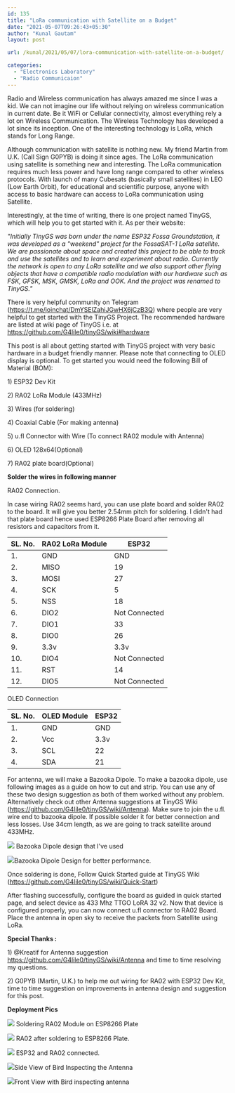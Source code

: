 ```yaml
---
id: 135
title: "LoRa communication with Satellite on a Budget"
date: "2021-05-07T09:26:43+05:30"
author: "Kunal Gautam"
layout: post

url: /kunal/2021/05/07/lora-communication-with-satellite-on-a-budget/

categories:
  - "Electronics Laboratory"
  - "Radio Communicaion"
---
```


Radio and Wireless communication has always amazed me since I was a kid. We can not imagine our life without relying on wireless communication in current date. Be it WiFi or Cellular connectivity, almost everything rely a lot on Wireless Communication. The Wireless Technology has developed a lot since its inception. One of the interesting technology is LoRa, which stands for Long Range.

Although communication with satellite is nothing new. My friend Martin from U.K. (Call Sign G0PYB) is doing it since ages. The LoRa communication using satellite is something new and interesting. The LoRa communication requires much less power and have long range compared to other wireless protocols. With launch of many Cubesats (basically small satellites) in LEO (Low Earth Orbit), for educational and scientific purpose, anyone with access to basic hardware can access to LoRa communication using Satellite.

Interestingly, at the time of writing, there is one project named TinyGS, which will help you to get started with it. As per their website:

_"Initially TinyGS was born under the name ESP32 Fossa Groundstation, it was developed as a "weekend" project for the FossaSAT-1 LoRa satellite. We are passionate about space and created this project to be able to track and use the satellites and to learn and experiment about radio. Currently the network is open to any LoRa satellite and we also support other flying objects that have a compatible radio modulation with our hardware such as FSK, GFSK, MSK, GMSK, LoRa and OOK. And the project was renamed to TinyGS."_

There is very helpful community on Telegram (<https://t.me/joinchat/DmYSElZahiJGwHX6jCzB3Q>) where people are very helpful to get started with the TinyGS Project. The recommended hardware are listed at wiki page of TinyGS i.e. at <https://github.com/G4lile0/tinyGS/wiki#hardware>

This post is all about getting started with TinyGS project with very basic hardware in a budget friendly manner. Please note that connecting to OLED display is optional. To get started you would need the following Bill of Material (BOM):

1\) ESP32 Dev Kit

2\) RA02 LoRa Module (433MHz)

3\) Wires (for soldering)

4\) Coaxial Cable (For making antenna)

5\) u.fl Connector with Wire (To connect RA02 module with Antenna)

6\) OLED 128x64(Optional)

7\) RA02 plate board(Optional)

**Solder the wires in following manner**

RA02 Connection.

In case wiring RA02 seems hard, you can use plate board and solder RA02 to the board. It will give you better 2.54mm pitch for soldering. I didn't had that plate board hence used ESP8266 Plate Board after removing all resistors and capacitors from it.

| **SL. No.** | **RA02 LoRa Module** | **ESP32**     |
| ----------- | -------------------- | ------------- |
| 1.          | GND                  | GND           |
| 2.          | MISO                 | 19            |
| 3.          | MOSI                 | 27            |
| 4.          | SCK                  | 5             |
| 5.          | NSS                  | 18            |
| 6.          | DIO2                 | Not Connected |
| 7.          | DIO1                 | 33            |
| 8.          | DIO0                 | 26            |
| 9.          | 3.3v                 | 3.3v          |
| 10.         | DIO4                 | Not Connected |
| 11.         | RST                  | 14            |
| 12.         | DIO5                 | Not Connected |

OLED Connection

| **SL. No.** | **OLED Module** | **ESP32** |
| ----------- | --------------- | --------- |
| 1.          | GND             | GND       |
| 2.          | Vcc             | 3.3v      |
| 3.          | SCL             | 22        |
| 4.          | SDA             | 21        |

For antenna, we will make a Bazooka Dipole. To make a bazooka dipole, use following images as a guide on how to cut and strip. You can use any of these two design suggestion as both of them worked without any problem. Alternatively check out other Antenna suggestions at TinyGS Wiki (<https://github.com/G4lile0/tinyGS/wiki/Antenna>). Make sure to join the u.fl. wire end to bazooka dipole. If possible solder it for better connection and less losses. Use 34cm length, as we are going to track satellite around 433MHz.

![](/post/135/bazooka-dipole.jpg)
Bazooka Dipole design that I've used

![](/post/135/modified-bazooka-dipole.jpeg)Bazooka Dipole Design for better performance.

Once soldering is done, Follow Quick Started guide at TinyGS Wiki (<https://github.com/G4lile0/tinyGS/wiki/Quick-Start>)

After flashing successfully, configure the board as guided in quick started page, and select device as 433 Mhz TTGO LoRA 32 v2. Now that device is configured properly, you can now connect u.fl connector to RA02 Board. Place the antenna in open sky to receive the packets from Satellite using LoRa.

**Special Thanks :**

1\) @Kreatif for Antenna suggestion <https://github.com/G4lile0/tinyGS/wiki/Antenna> and time to time resolving my questions.

2\) G0PYB (Martin, U.K.) to help me out wiring for RA02 with ESP32 Dev Kit, time to time suggestion on improvements in antenna design and suggestion for this post.

**Deployment Pics**

![](/post/135/soldering-ra02.jpeg) Soldering RA02 Module on ESP8266 Plate

![](/post/135/after-soldering-ra02.jpeg) RA02 after soldering to ESP8266 Plate.

![](/post/135/esp32-connected-with-ra02.jpeg) ESP32 and RA02 connected.

![](/post/135/bird-side-view.jpeg)Side View of Bird Inspecting the Antenna

![](/post/135/bird-front-view.jpeg)Front View with Bird inspecting antenna

